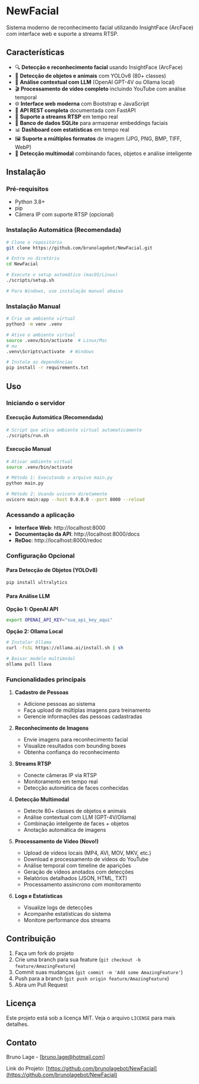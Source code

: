 # NewFacial

Sistema moderno de reconhecimento facial utilizando InsightFace (ArcFace) com interface web e suporte a streams RTSP.

## Características

- 🔍 **Detecção e reconhecimento facial** usando InsightFace (ArcFace)
- 🎯 **Detecção de objetos e animais** com YOLOv8 (80+ classes)
- 🧠 **Análise contextual com LLM** (OpenAI GPT-4V ou Ollama local)
- 🎬 **Processamento de vídeo completo** incluindo YouTube com análise temporal
- 🌐 **Interface web moderna** com Bootstrap e JavaScript
- 📱 **API REST completa** documentada com FastAPI
- 🎥 **Suporte a streams RTSP** em tempo real
- 💾 **Banco de dados SQLite** para armazenar embeddings faciais
- 📊 **Dashboard com estatísticas** em tempo real
- 🖼️ **Suporte a múltiplos formatos** de imagem (JPG, PNG, BMP, TIFF, WebP)
- 🎨 **Detecção multimodal** combinando faces, objetos e análise inteligente

## Instalação

### Pré-requisitos

- Python 3.8+
- pip
- Câmera IP com suporte RTSP (opcional)

### Instalação Automática (Recomendada)

```bash
# Clone o repositório
git clone https://github.com/brunolagebot/NewFacial.git

# Entre no diretório
cd NewFacial

# Execute o setup automático (macOS/Linux)
./scripts/setup.sh

# Para Windows, use instalação manual abaixo
```

### Instalação Manual

```bash
# Crie um ambiente virtual
python3 -m venv .venv

# Ative o ambiente virtual
source .venv/bin/activate  # Linux/Mac
# ou
.venv\Scripts\activate  # Windows

# Instale as dependências
pip install -r requirements.txt
```

## Uso

### Iniciando o servidor

#### Execução Automática (Recomendada)
```bash
# Script que ativa ambiente virtual automaticamente
./scripts/run.sh
```

#### Execução Manual
```bash
# Ativar ambiente virtual
source .venv/bin/activate

# Método 1: Executando o arquivo main.py
python main.py

# Método 2: Usando uvicorn diretamente
uvicorn main:app --host 0.0.0.0 --port 8000 --reload
```

### Acessando a aplicação

- **Interface Web**: http://localhost:8000
- **Documentação da API**: http://localhost:8000/docs
- **ReDoc**: http://localhost:8000/redoc

### Configuração Opcional

#### Para Detecção de Objetos (YOLOv8)
```bash
pip install ultralytics
```

#### Para Análise LLM

**Opção 1: OpenAI API**
```bash
export OPENAI_API_KEY="sua_api_key_aqui"
```

**Opção 2: Ollama Local**
```bash
# Instalar Ollama
curl -fsSL https://ollama.ai/install.sh | sh

# Baixar modelo multimodal
ollama pull llava
```

### Funcionalidades principais

1. **Cadastro de Pessoas**
   - Adicione pessoas ao sistema
   - Faça upload de múltiplas imagens para treinamento
   - Gerencie informações das pessoas cadastradas

2. **Reconhecimento de Imagens**
   - Envie imagens para reconhecimento facial
   - Visualize resultados com bounding boxes
   - Obtenha confiança do reconhecimento

3. **Streams RTSP**
   - Conecte câmeras IP via RTSP
   - Monitoramento em tempo real
   - Detecção automática de faces conhecidas

4. **Detecção Multimodal**
   - Detecte 80+ classes de objetos e animais
   - Análise contextual com LLM (GPT-4V/Ollama)
   - Combinação inteligente de faces + objetos
   - Anotação automática de imagens

5. **Processamento de Vídeo (Novo!)**
   - Upload de vídeos locais (MP4, AVI, MOV, MKV, etc.)
   - Download e processamento de vídeos do YouTube
   - Análise temporal com timeline de aparições
   - Geração de vídeos anotados com detecções
   - Relatórios detalhados (JSON, HTML, TXT)
   - Processamento assíncrono com monitoramento

6. **Logs e Estatísticas**
   - Visualize logs de detecções
   - Acompanhe estatísticas do sistema
   - Monitore performance dos streams

## Contribuição

1. Faça um fork do projeto
2. Crie uma branch para sua feature (`git checkout -b feature/AmazingFeature`)
3. Commit suas mudanças (`git commit -m 'Add some AmazingFeature'`)
4. Push para a branch (`git push origin feature/AmazingFeature`)
5. Abra um Pull Request

## Licença

Este projeto está sob a licença MIT. Veja o arquivo `LICENSE` para mais detalhes.

## Contato

Bruno Lage - [bruno.lage@hotmail.com]

Link do Projeto: [https://github.com/brunolagebot/NewFacial](https://github.com/brunolagebot/NewFacial) 